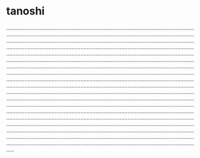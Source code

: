 # tanoshi
.........................................................................................................................................................................................................................................................................................................................................................................................................................................................................................................................................................................................................................................................................................................................................................................................................................................................................................................................................................................................................................................................................................................................................................................................................................................................................................................................................................................................................................................................................................................................................................................................................................................................................................................................................................................................................................................................................................................................................................................................................................................................................................................................................................................................................................................................................................................................................................................................................................................................